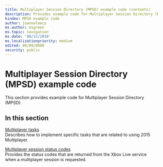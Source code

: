 ```yaml
---
title: Multiplayer Session Directory (MPSD) example code (contents)
description: Provides example code for Multiplayer Session Directory (MPSD).
kindex: MPSD example code
author: joannaleecy
ms.author: migreen
ms.topic: navigation
ms.date: '09/12/2019'
ms.localizationpriority: medium
edited: 00/00/0000
security: public
---
```


# Multiplayer Session Directory (MPSD) example code

This section provides example code for Multiplayer Session Directory (MPSD).

## In this section  
  
[Multiplayer tasks](live-mpsd-how-tos.md)  
Describes how to implement specific tasks that are related to using 2015 Multiplayer.  
  
[Multiplayer session status codes](live-mpsd-status-codes.md)  
Provides the status codes that are returned from the Xbox Live service when a multiplayer session is requested.  
  
